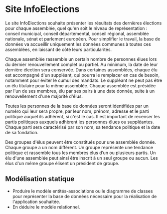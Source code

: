 # Site InfoElections



Le site InfoElections souhaite présenter les résultats des dernières élections pour chaque assemblée, quel qu'en soit le niveau de représentation : conseil municipal, conseil départemental, conseil régional, assemblée nationale, sénat et parlement européen. Pour simplifier le travail, la base de données va accueillir uniquement les données communes à toutes ces assemblées, en laissant de côté leurs particularités.

Chaque assemblée rassemble un certain nombre de personnes élues lors du dernier renouvellement complet ou partiel. Au minimum, la date de leur dernière élection sera conservée. Dans certaines assemblées, chaque élu est accompagné d'un suppléant, qui pourra le remplacer en cas de besoin, notamment pour éviter le cumul des mandats. Le suppléant ne peut pas être un élu titulaire pour la même assemblée. Chaque assemblée est présidée par l'un de ses membres, élu par ses pairs à une date donnée, suite à un renouvellement d'une majorité d'élus.

Toutes les personnes de la base de données seront identifiées par un numéro qui leur sera propre, par leur nom, prénom, adresse et le parti politique auquel ils adhèrent, si c'est le cas. Il est important de recenser les partis politiques auxquels adhèrent les personnes élues ou suppléantes. Chaque parti sera caractérisé par son nom, sa tendance politique et la date de sa fondation.

Des groupes d'élus peuvent être constitués pour une assemblée donnée. Chaque groupe a un nom différent. Un groupe représente une tendance politique et rassemble tous les membres élus d’un ou plusieurs partis. Un élu d'une assemblée peut ainsi être inscrit à un seul groupe ou aucun. Les élus d'un même groupe élisent un président de groupe.



## Modélisation statique
- Produire le modèle entités-associations ou le diagramme de classes pour représenter la base de données nécessaire pour la réalisation de l'application souhaitée.
- En déduire le modèle relationnel.

